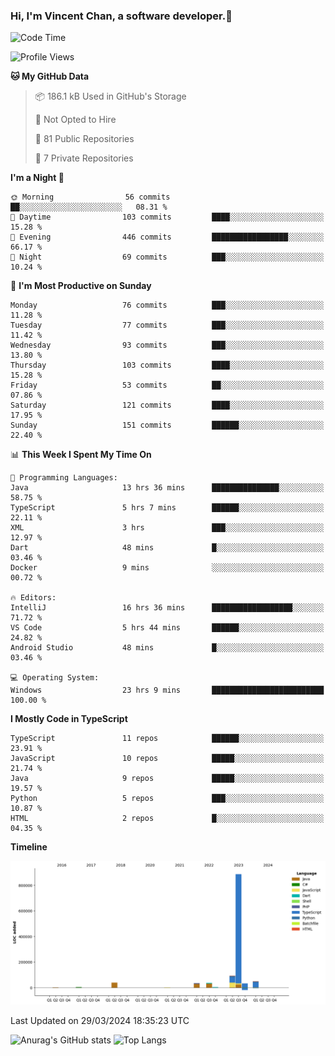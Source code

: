 ### Hi, I'm Vincent Chan, a software developer.👋

<!--
**hkvincent/hkvincent** is a ✨ _special_ ✨ repository because its `README.md` (this file) appears on your GitHub profile.

Here are some ideas to get you started:

- 🔭 I’m currently working on ...
- 🌱 I’m currently learning ...
- 👯 I’m looking to collaborate on ...
- 🤔 I’m looking for help with ...
- 💬 Ask me about ...
- 📫 How to reach me: ...
- 😄 Pronouns: ...
- ⚡ Fun fact: ...
-->
<!--START_SECTION:waka-->
![Code Time](http://img.shields.io/badge/Code%20Time-970%20hrs%204%20mins-blue)

![Profile Views](http://img.shields.io/badge/Profile%20Views-0-blue)

**🐱 My GitHub Data** 

> 📦 186.1 kB Used in GitHub's Storage 
 > 
> 🚫 Not Opted to Hire
 > 
> 📜 81 Public Repositories 
 > 
> 🔑 7 Private Repositories 
 > 
**I'm a Night 🦉** 

```text
🌞 Morning                56 commits          ██░░░░░░░░░░░░░░░░░░░░░░░   08.31 % 
🌆 Daytime                103 commits         ████░░░░░░░░░░░░░░░░░░░░░   15.28 % 
🌃 Evening                446 commits         █████████████████░░░░░░░░   66.17 % 
🌙 Night                  69 commits          ███░░░░░░░░░░░░░░░░░░░░░░   10.24 % 
```
📅 **I'm Most Productive on Sunday** 

```text
Monday                   76 commits          ███░░░░░░░░░░░░░░░░░░░░░░   11.28 % 
Tuesday                  77 commits          ███░░░░░░░░░░░░░░░░░░░░░░   11.42 % 
Wednesday                93 commits          ███░░░░░░░░░░░░░░░░░░░░░░   13.80 % 
Thursday                 103 commits         ████░░░░░░░░░░░░░░░░░░░░░   15.28 % 
Friday                   53 commits          ██░░░░░░░░░░░░░░░░░░░░░░░   07.86 % 
Saturday                 121 commits         ████░░░░░░░░░░░░░░░░░░░░░   17.95 % 
Sunday                   151 commits         ██████░░░░░░░░░░░░░░░░░░░   22.40 % 
```


📊 **This Week I Spent My Time On** 

```text
💬 Programming Languages: 
Java                     13 hrs 36 mins      ███████████████░░░░░░░░░░   58.75 % 
TypeScript               5 hrs 7 mins        ██████░░░░░░░░░░░░░░░░░░░   22.11 % 
XML                      3 hrs               ███░░░░░░░░░░░░░░░░░░░░░░   12.97 % 
Dart                     48 mins             █░░░░░░░░░░░░░░░░░░░░░░░░   03.46 % 
Docker                   9 mins              ░░░░░░░░░░░░░░░░░░░░░░░░░   00.72 % 

🔥 Editors: 
IntelliJ                 16 hrs 36 mins      ██████████████████░░░░░░░   71.72 % 
VS Code                  5 hrs 44 mins       ██████░░░░░░░░░░░░░░░░░░░   24.82 % 
Android Studio           48 mins             █░░░░░░░░░░░░░░░░░░░░░░░░   03.46 % 

💻 Operating System: 
Windows                  23 hrs 9 mins       █████████████████████████   100.00 % 
```

**I Mostly Code in TypeScript** 

```text
TypeScript               11 repos            ██████░░░░░░░░░░░░░░░░░░░   23.91 % 
JavaScript               10 repos            █████░░░░░░░░░░░░░░░░░░░░   21.74 % 
Java                     9 repos             █████░░░░░░░░░░░░░░░░░░░░   19.57 % 
Python                   5 repos             ███░░░░░░░░░░░░░░░░░░░░░░   10.87 % 
HTML                     2 repos             █░░░░░░░░░░░░░░░░░░░░░░░░   04.35 % 
```



**Timeline**

![Lines of Code chart](https://raw.githubusercontent.com/hkvincent/hkvincent/main/assets/bar_graph.png)


 Last Updated on 29/03/2024 18:35:23 UTC
<!--END_SECTION:waka-->
![Anurag's GitHub stats](https://github-readme-stats.vercel.app/api?username=hkvincent&rank_icon=github&hide=contribs,prs)
![Top Langs](https://github-readme-stats.vercel.app/api/top-langs/?username=hkvincent&layout=compact)

